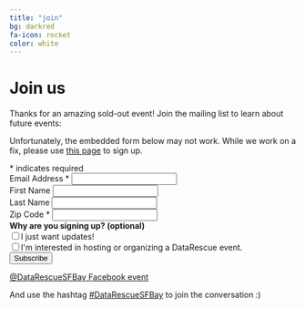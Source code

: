 ```yaml
---
title: "join"
bg: darkred
fa-icon: rocket  
color: white  
---
```


# Join us

Thanks for an amazing sold-out event! Join the mailing list to learn about future events:

Unfortunately, the embedded form below may not work. While we work on a fix, please use [this page](http://eepurl.com/cBAYxL) to sign up.

<!-- Begin MailChimp Signup Form -->
<div id="mc_embed_signup">
<form action="https://datarescuesfbay.us15.list-manage.com/subscribe/post?u=0a0330834e7db8281c80399c8&amp;id=e033609545" method="post" id="mc-embedded-subscribe-form" name="mc-embedded-subscribe-form" class="validate" target="_blank" novalidate>
<div id="mc_embed_signup_scroll">
<div class="indicates-required"><span class="asterisk">*</span> indicates required</div>
<div class="mc-field-group">
<label for="mce-EMAIL">Email Address  <span class="asterisk">*</span>
</label>
<input type="email" value="" name="EMAIL" class="required email" id="mce-EMAIL">
</div>
<div class="mc-field-group">
<label for="mce-FNAME">First Name  
</label>
<input type="text" value="" name="FNAME" id="mce-FNAME">
</div>
<div class="mc-field-group">
<label for="mce-LNAME">Last Name  
</label>
<input type="text" value="" name="LNAME" id="mce-LNAME">
</div>
<div class="mc-field-group">
<label for="mce-MMERGE3">Zip Code  <span class="asterisk">*</span>
</label>
<input type="text" value="" name="MMERGE3" class="required" id="mce-MMERGE3">
</div>
<div class="mc-field-group input-group">
<strong>Why are you signing up? (optional) </strong>
<br><input type="checkbox" value="1" name="group[351][1]" id="mce-group[351]-351-0"><label for="mce-group[351]-351-0">I just want updates!</label>
<br><input type="checkbox" value="2" name="group[351][2]" id="mce-group[351]-351-1"><label for="mce-group[351]-351-1">I'm interested in hosting or organizing a DataRescue event.</label>
</div>
<div id="mce-responses" class="clear">
<div class="response" id="mce-error-response" style="display:none"></div>
<div class="response" id="mce-success-response" style="display:none"></div>
</div>    <!-- real people should not fill this in and expect good things - do not remove this or risk form bot signups-->
<div style="position: absolute; left: -5000px;" aria-hidden="true"><input type="text" name="b_0a0330834e7db8281c80399c8_e033609545" tabindex="-1" value=""></div>
<div><input type="submit" value="Subscribe" name="subscribe" id="mc-embedded-subscribe" class="button"></div>
</div>
</form>
</div>
<script type='text/javascript' src='//s3.amazonaws.com/downloads.mailchimp.com/js/mc-validate.js'></script><script type='text/javascript'>(function($) {window.fnames = new Array(); window.ftypes = new Array();fnames[0]='EMAIL';ftypes[0]='email';fnames[1]='FNAME';ftypes[1]='text';fnames[2]='LNAME';ftypes[2]='text';fnames[3]='MMERGE3';ftypes[3]='zip';}(jQuery));var $mcj = jQuery.noConflict(true);</script>
<!--End mc_embed_signup-->

<a class="btn btn-info btn-lg" href="https://twitter.com/DataRescueSFBay">
<i class="fa fa-twitter"></i> @DataRescueSFBay
</a>

<a class="btn btn-primary btn-lg" href="https://www.facebook.com/events/1297000053703853/">
<i class="fa fa-facebook"></i> Facebook event
</a>

And use the hashtag [#DataRescueSFBay](https://twitter.com/search?q=%23DataRescueSFBay&src=typd) to join the conversation :)
